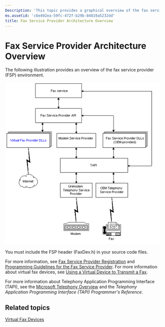 ```yaml
---
Description: 'This topic provides a graphical overview of the fax service provider environment.'
ms.assetid: 'c6e492ea-59fc-472f-b29b-84819a5232dd'
title: Fax Service Provider Architecture Overview
---
```


# Fax Service Provider Architecture Overview

The following illustration provides an overview of the fax service provider (FSP) environment.

![fax service provider environment](images/faxarch2.png)

You must include the FSP header (FaxDev.h) in your source code files.

For more information, see [Fax Service Provider Registration](-mfax-fax-service-provider-registration.md) and [Programming Guidelines for the Fax Service Provider](-mfax-programming-guidelines-for-the-fax-service-provider.md). For more information about virtual fax devices, see [Using a Virtual Device to Transmit a Fax](-mfax-using-a-virtual-device-to-transmit-a-fax.md).

For more information about Telephony Application Programming Interface (TAPI), see the [Microsoft Telephony Overview](http://msdn.microsoft.com/library/en-us/tapi/tapi3/microsoft_telephony_overview.asp) and the *Telephony Application Programming Interface (TAPI) Programmer's Reference*.

## Related topics

<dl> <dt>

[Virtual Fax Devices](-mfax-virtual-fax-devices.md)
</dt> </dl>

 

 



